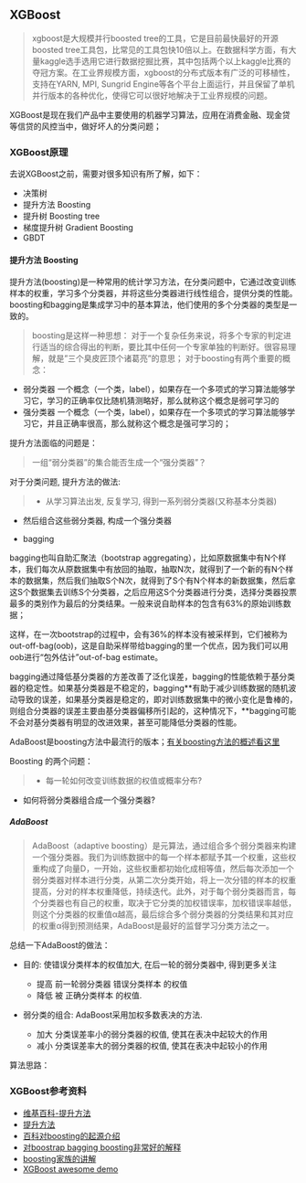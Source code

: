 ## XGBoost

> xgboost是大规模并行boosted tree的工具，它是目前最快最好的开源boosted tree工具包，比常见的工具包快10倍以上。在数据科学方面，有大量kaggle选手选用它进行数据挖掘比赛，其中包括两个以上kaggle比赛的夺冠方案。在工业界规模方面，xgboost的分布式版本有广泛的可移植性，支持在YARN, MPI, Sungrid Engine等各个平台上面运行，并且保留了单机并行版本的各种优化，使得它可以很好地解决于工业界规模的问题。

XGBoost是现在我们产品中主要使用的机器学习算法，应用在消费金融、现金贷等信贷的风控当中，做好坏人的分类问题；

### XGBoost原理

去说XGBoost之前，需要对很多知识有所了解，如下：

* 决策树 
* 提升方法 Boosting
* 提升树 Boosting tree
* 梯度提升树  Gradient Boosting
* GBDT

#### 提升方法 Boosting

提升方法(boosting)是一种常用的统计学习方法，在分类问题中，它通过改变训练样本的权重，学习多个分类器，并将这些分类器进行线性组合，提供分类的性能。boosting和bagging是集成学习中的基本算法，他们使用的多个分类器的类型是一致的。

> boosting是这样一种思想： 对于一个复杂任务来说，将多个专家的判定进行适当的综合得出的判断，要比其中任何一个专家单独的判断好。很容易理解，就是”三个臭皮匠顶个诸葛亮”的意思；
对于boosting有两个重要的概念：
* 弱分类器
一个概念（一个类，label），如果存在一个多项式的学习算法能够学习它，学习的正确率仅比随机猜测略好，那么就称这个概念是弱可学习的
* 强分类器
一个概念（一个类，label），如果存在一个多项式的学习算法能够学习它，并且正确率很高，那么就称这个概念是强可学习的；


提升方法面临的问题是：
> 一组“弱分类器”的集合能否生成一个“强分类器”？

对于分类问题, 提升方法的做法:
> * 从学习算法出发, 反复学习, 得到一系列弱分类器(又称基本分类器)
* 然后组合这些弱分类器, 构成一个强分类器

* bagging

bagging也叫自助汇聚法（bootstrap aggregating），比如原数据集中有N个样本，我们每次从原数据集中有放回的抽取，抽取N次，就得到了一个新的有N个样本的数据集，然后我们抽取S个N次，就得到了S个有N个样本的新数据集，然后拿这S个数据集去训练S个分类器，之后应用这S个分类器进行分类，选择分类器投票最多的类别作为最后的分类结果。一般来说自助样本的包含有63%的原始训练数据；

这样，在一次bootstrap的过程中，会有36%的样本没有被采样到，它们被称为out-off-bag(oob)，这是自助采样带给bagging的里一个优点，因为我们可以用oob进行“包外估计”out-of-bag estimate。

bagging通过降低基分类器的方差改善了泛化误差，bagging的性能依赖于基分类器的稳定性。如果基分类器是不稳定的，bagging**有助于减少训练数据的随机波动导致的误差，如果基分类器是稳定的，即对训练数据集中的微小变化是鲁棒的，则组合分类器的误差主要由基分类器偏移所引起的，这种情况下，**bagging可能不会对基分类器有明显的改进效果，甚至可能降低分类器的性能。

AdaBoost是boosting方法中最流行的版本；[有关boosting方法的概述看这里](https://baike.baidu.com/item/boosting/1403912)

Boosting 的两个问题：

> * 每一轮如何改变训练数据的权值或概率分布?
* 如何将弱分类器组合成一个强分类器?


##### AdaBoost

> AdaBoost（adaptive boosting）是元算法，通过组合多个弱分类器来构建一个强分类器。我们为训练数据中的每一个样本都赋予其一个权重，这些权重构成了向量D，一开始，这些权重都初始化成相等值，然后每次添加一个弱分类器对样本进行分类，从第二次分类开始，将上一次分错的样本的权重提高，分对的样本权重降低，持续迭代。此外，对于每个弱分类器而言，每个分类器也有自己的权重，取决于它分类的加权错误率，加权错误率越低，则这个分类器的权重值α越高，最后综合多个弱分类器的分类结果和其对应的权重α得到预测结果，AdaBoost是最好的监督学习分类方法之一。

总结一下AdaBoost的做法：

* 目的: 使错误分类样本的权值加大, 在后一轮的弱分类器中, 得到更多关注
  * 提高 前一轮弱分类器 错误分类样本 的权值
  * 降低 被 正确分类样本 的权值.
  
* 弱分类的组合: AdaBoost采用加权多数表决的方法.
  * 加大 分类误差率小的弱分类器的权值, 使其在表决中起较大的作用
  * 减小 分类误差率大的弱分类器的权值, 使其在表决中起较小的作用
  
算法思路：

> 

### XGBoost参考资料

* [维基百科-提升方法](https://zh.wikipedia.org/wiki/%E6%8F%90%E5%8D%87%E6%96%B9%E6%B3%95)
* [提升方法](https://clyyuanzi.gitbooks.io/julymlnotes/content/adaboost.html)
* [百科对boosting的起源介绍](https://baike.baidu.com/item/boosting/1403912)
* [对boostrap bagging boosting非常好的解释](https://lidongxuan.github.io/blog/boosting)
* [boosting家族的讲解](http://www.52caml.com/head_first_ml/ml-chapter6-boosting-family/)
* [XGBoost awesome demo](https://github.com/dmlc/xgboost/tree/master/demo)